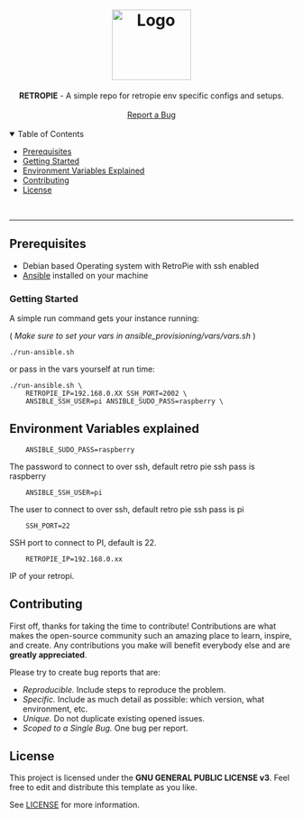 <h1 align="center">
  <a href="https://github.com/jtmb">
    <img src="https://www.petrockblock.com/wp-content/uploads/2015/06/RetroPieLogo2015Download.png" alt="Logo" width="140" height="125">
  </a>
</h1>

<div align="center">
  <b>RETROPIE</b> - A simple repo for retropie env specific configs and setups.
  <br />
  <br />
  <a href="https://github.com/jtmb/retropie/issues/new?assignees=&labels=bug&title=bug%3A+">Report a Bug</a>
</div>
<br>
<details open="open">
<summary>Table of Contents</summary>


- [Prerequisites](#prerequisites)
- [Getting Started](#getting-started) 
- [Environment Variables Explained](#environment-variables-explained)
- [Contributing](#contributing)
- [License](#license)

</details>
<br>

---  
## Prerequisites
- Debian based Operating system with RetroPie with ssh enabled
- [Ansible](how-to/How-to-install-ansible.md) installed on your machine

### Getting Started


A simple run command gets your instance running:

( *Make sure to set your vars in ansible_provisioning/vars/vars.sh* )
```shell
./run-ansible.sh
```

or pass in the vars yourself at run time:
```shell
./run-ansible.sh \
    RETROPIE_IP=192.168.0.XX SSH_PORT=2002 \
    ANSIBLE_SSH_USER=pi ANSIBLE_SUDO_PASS=raspberry \
```

## Environment Variables explained

```shell
    ANSIBLE_SUDO_PASS=raspberry
```  
The password to connect to over ssh, default retro pie ssh pass is raspberry
```shell
    ANSIBLE_SSH_USER=pi
```  
The user to connect to over ssh, default retro pie ssh pass is pi
```shell
    SSH_PORT=22
```  
SSH port to connect to PI, default is 22.

```shell
    RETROPIE_IP=192.168.0.xx
```  
IP of your retropi.
## Contributing

First off, thanks for taking the time to contribute! Contributions are what makes the open-source community such an amazing place to learn, inspire, and create. Any contributions you make will benefit everybody else and are **greatly appreciated**.

Please try to create bug reports that are:

- _Reproducible._ Include steps to reproduce the problem.
- _Specific._ Include as much detail as possible: which version, what environment, etc.
- _Unique._ Do not duplicate existing opened issues.
- _Scoped to a Single Bug._ One bug per report.

## License

This project is licensed under the **GNU GENERAL PUBLIC LICENSE v3**. Feel free to edit and distribute this template as you like.

See [LICENSE](LICENSE) for more information. 

